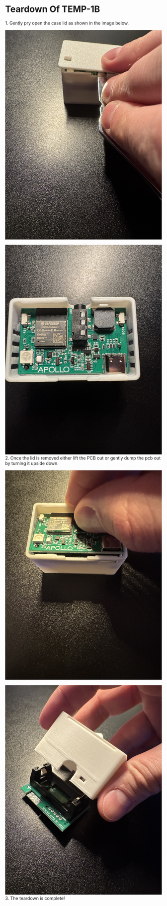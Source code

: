 # Teardown Of TEMP-1B

1\. Gently pry open the case lid as shown in the image below.

![](assets/temp-1b-pry-open.jpg)

![](assets/temp-1b-lid-off.jpg)2\. Once the lid is removed either lift the PCB out or gently dump the pcb out by turning it upside down.

![](assets/temp-1b-lift-pcb-out-1.jpg)

![](assets/temp-1b-remove-case.jpg)3\. The teardown is complete!